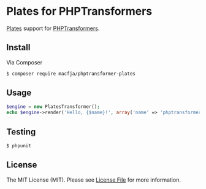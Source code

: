 # Plates for PHPTransformers

[Plates](http://platesphp.com/) support for [PHPTransformers](http://github.com/phptransformers/phptransformer).

## Install

Via Composer

``` bash
$ composer require macfja/phptransformer-plates
```

## Usage

``` php
$engine = new PlatesTransformer();
echo $engine->render('Hello, {$name}!', array('name' => 'phptransformers');
```

## Testing

``` bash
$ phpunit
```

## License

The MIT License (MIT). Please see [License File](LICENSE) for more information.